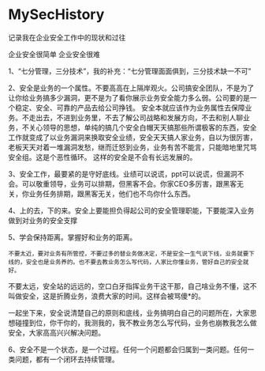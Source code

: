 # MySecHistory
记录我在企业安全工作中的现状和过往

企业安全很简单
企业安全很难

1、“七分管理，三分技术”，我的补充：“七分管理面面俱到，三分技术缺一不可”

2、安全是业务的一个属性。不要高高在上隔岸观火。公司搞安全团队，不是为了让你给业务搞多少漏洞，更不是为了看你展示业务安全能力多么弱。公司要的是一个稳定、安全、可靠的产品去给公司挣钱。
   安全本就应该作为业务属性去保障业务。不走出去，不进到业务里，不去了解公司战略和发展方向，不去和别人聊业务，不关心领导的思想，单纯的搞几个安全白帽天天搞那些所谓极客的东西，安全工作就变成了以业务漏洞来换取安全业绩，安全天天搞人家业务，自以为很厉害，老板天天对着一堆漏洞发愁，继而迁怒到业务，业务有苦不能言，只能暗地里咒骂安全组。这是个恶性循环。
   这样的安全是不会有长远发展的。
   
3、安全工作，最要紧的是守好底线。业绩可以说谎，ppt可以说谎，但漏洞不会。可以敬重领导，业务可以排期，但黑客不会。你家CEO多厉害，跟黑客无关，你业务任务排期，跟黑客无关，他们也不鸟你什么东西。

4、上的去，下的来。安全上要能担负得起公司的安全管理职能，下要能深入业务做到对业务的安全支撑

5、学会保持距离。掌握好和业务的距离。

	不要太近，要对业务有所管控，不要过多的替业务做决定，不是安全一生气说下线，业务就要下线的，安全也是业务养的。也不要去教业务怎么写代码，人家比你懂业务，管好自己的安全就好。
   不要太远，安全站的远远的，空口白牙指挥业务干这干那，自己啥业务不懂，这不叫做安全，这是折腾业务，浪费大家的时间。这样会被骂傻\*的。
   
   一起坐下来，安全说清楚自己的原则和底线，业务搞明白自己的问题所在，大家思想碰撞到位，你干你的，我测我的，我不教业务怎么写代码，业务也崩教我怎么做安全，大家高高兴兴解决问题。
   
6、安全不是一个状态，是一个过程。任何一个问题都会归属到一类问题。任何一类问题，都有一个闭环去持续管理。
